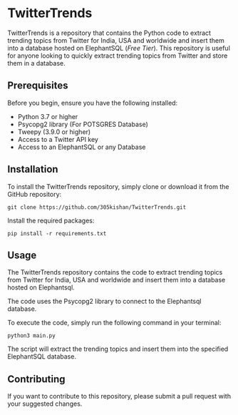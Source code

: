 # TwitterTrends

TwitterTrends is a repository that contains the Python code to extract trending topics from Twitter for India, USA and worldwide and insert them into a database hosted on ElephantSQL (*Free Tier*). This repository is useful for anyone looking to quickly extract trending topics from Twitter and store them in a database.

## Prerequisites

Before you begin, ensure you have the following installed:

- Python 3.7 or higher
- Psycopg2 library (For POTSGRES Database)
- Tweepy (3.9.0 or higher)
- Access to a Twitter API key
- Access to an ElephantSQL or any Database

## Installation

To install the TwitterTrends repository, simply clone or download it from the GitHub repository:
```
git clone https://github.com/305kishan/TwitterTrends.git
```

Install the required packages: 
```
pip install -r requirements.txt
```

## Usage

The TwitterTrends repository contains the code to extract trending topics from Twitter for India, USA and worldwide and insert them into a database hosted on Elephantsql.

The code uses the Psycopg2 library to connect to the Elephantsql database.

To execute the code, simply run the following command in your terminal:

```
python3 main.py
```
The script will extract the trending topics and insert them into the specified ElephantSQL database.

## Contributing
If you want to contribute to this repository, please submit a pull request with your suggested changes.
